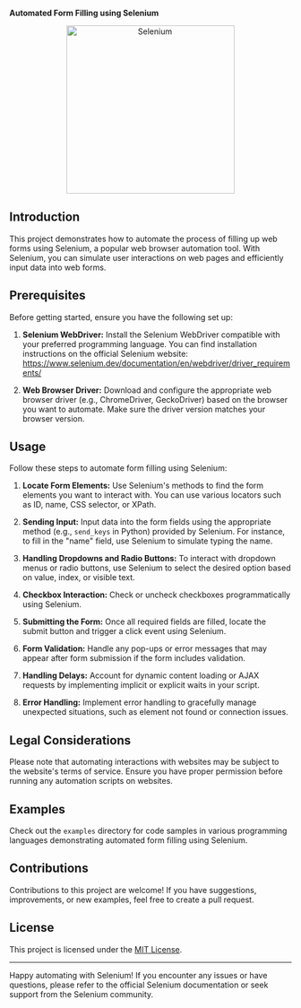 **Automated Form Filling using Selenium**

<p align="center">
  <a href="https://app.daily.dev/zainshafiq"><img src="https://upload.wikimedia.org/wikipedia/commons/thumb/9/9f/Selenium_logo.svg/2560px-Selenium_logo.svg.png" width="300" alt="Selenium"/></a>
  </a>
</p>

## Introduction

This project demonstrates how to automate the process of filling up web forms using Selenium, a popular web browser automation tool. With Selenium, you can simulate user interactions on web pages and efficiently input data into web forms.

## Prerequisites

Before getting started, ensure you have the following set up:

1. **Selenium WebDriver:** Install the Selenium WebDriver compatible with your preferred programming language. You can find installation instructions on the official Selenium website: https://www.selenium.dev/documentation/en/webdriver/driver_requirements/

2. **Web Browser Driver:** Download and configure the appropriate web browser driver (e.g., ChromeDriver, GeckoDriver) based on the browser you want to automate. Make sure the driver version matches your browser version.

## Usage

Follow these steps to automate form filling using Selenium:

1. **Locate Form Elements:** Use Selenium's methods to find the form elements you want to interact with. You can use various locators such as ID, name, CSS selector, or XPath.

2. **Sending Input:** Input data into the form fields using the appropriate method (e.g., `send_keys` in Python) provided by Selenium. For instance, to fill in the "name" field, use Selenium to simulate typing the name.

3. **Handling Dropdowns and Radio Buttons:** To interact with dropdown menus or radio buttons, use Selenium to select the desired option based on value, index, or visible text.

4. **Checkbox Interaction:** Check or uncheck checkboxes programmatically using Selenium.

5. **Submitting the Form:** Once all required fields are filled, locate the submit button and trigger a click event using Selenium.

6. **Form Validation:** Handle any pop-ups or error messages that may appear after form submission if the form includes validation.

7. **Handling Delays:** Account for dynamic content loading or AJAX requests by implementing implicit or explicit waits in your script.

8. **Error Handling:** Implement error handling to gracefully manage unexpected situations, such as element not found or connection issues.

## Legal Considerations

Please note that automating interactions with websites may be subject to the website's terms of service. Ensure you have proper permission before running any automation scripts on websites.

## Examples

Check out the `examples` directory for code samples in various programming languages demonstrating automated form filling using Selenium.

## Contributions

Contributions to this project are welcome! If you have suggestions, improvements, or new examples, feel free to create a pull request.

## License

This project is licensed under the [MIT License](LICENSE).

---

Happy automating with Selenium! If you encounter any issues or have questions, please refer to the official Selenium documentation or seek support from the Selenium community.
